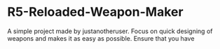 # R5-Reloaded-Weapon-Maker

A simple project made by justanotheruser. Focus on quick designing of weapons and makes it as easy as possible. 
Ensure that you have 
